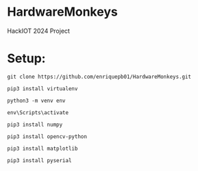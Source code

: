 # HardwareMonkeys
HackIOT 2024 Project

# Setup:

`git clone https://github.com/enriquepb01/HardwareMonkeys.git`

`pip3 install virtualenv`

`python3 -m venv env`

`env\Scripts\activate`

`pip3 install numpy`

`pip3 install opencv-python`

`pip3 install matplotlib`

`pip3 install pyserial`